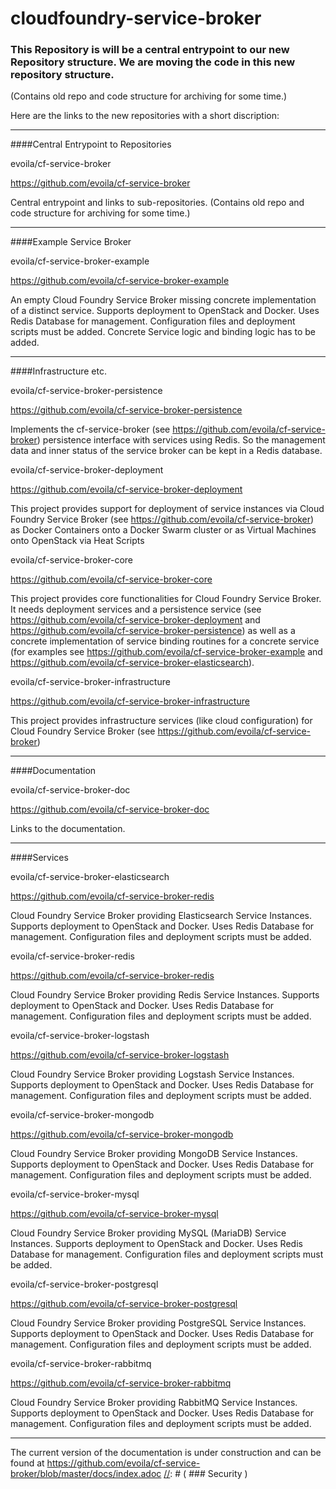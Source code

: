 cloudfoundry-service-broker
===========================
### This Repository is will be a central entrypoint to our new Repository structure. We are moving the code in this new repository structure. 
(Contains old repo and code structure for archiving for some time.)

Here are the links to the new repositories with a short discription:

---------------------------------

####Central Entrypoint to Repositories

evoila/cf-service-broker

https://github.com/evoila/cf-service-broker

Central entrypoint and links to sub-repositories. (Contains old repo and code structure for archiving for some time.)

---------------------------------------

####Example Service Broker

evoila/cf-service-broker-example

https://github.com/evoila/cf-service-broker-example

An empty Cloud Foundry Service Broker missing concrete implementation of a distinct service. Supports deployment to OpenStack and Docker. Uses Redis Database for management. Configuration files and deployment scripts must be added. Concrete Service logic and binding logic has to be added.

-----------------------------------

####Infrastructure etc.

evoila/cf-service-broker-persistence

https://github.com/evoila/cf-service-broker-persistence

Implements the cf-service-broker (see https://github.com/evoila/cf-service-broker) persistence interface with services using Redis. So the management data and inner status of the service broker can be kept in a Redis database.


evoila/cf-service-broker-deployment

https://github.com/evoila/cf-service-broker-deployment

This project provides support for deployment of service instances via Cloud Foundry Service Broker (see https://github.com/evoila/cf-service-broker) as Docker Containers onto a Docker Swarm cluster or as Virtual Machines onto OpenStack via Heat Scripts


evoila/cf-service-broker-core

https://github.com/evoila/cf-service-broker-core

This project provides core functionalities for Cloud Foundry Service Broker. It needs deployment services and a persistence service (see https://github.com/evoila/cf-service-broker-deployment and https://github.com/evoila/cf-service-broker-persistence) as well as a concrete implementation of service binding routines for a concrete service (for examples see https://github.com/evoila/cf-service-broker-example and https://github.com/evoila/cf-service-broker-elasticsearch).


evoila/cf-service-broker-infrastructure

https://github.com/evoila/cf-service-broker-infrastructure

This project provides infrastructure services (like cloud configuration) for Cloud Foundry Service Broker (see https://github.com/evoila/cf-service-broker)

---------------------------------

####Documentation

evoila/cf-service-broker-doc

https://github.com/evoila/cf-service-broker-doc

Links to the documentation.

-------------------------------

####Services

evoila/cf-service-broker-elasticsearch

https://github.com/evoila/cf-service-broker-redis

Cloud Foundry Service Broker providing Elasticsearch Service Instances. Supports deployment to OpenStack and Docker. Uses Redis Database for management. Configuration files and deployment scripts must be added.


evoila/cf-service-broker-redis

https://github.com/evoila/cf-service-broker-redis

Cloud Foundry Service Broker providing Redis Service Instances. Supports deployment to OpenStack and Docker. Uses Redis Database for management. Configuration files and deployment scripts must be added.

evoila/cf-service-broker-logstash

https://github.com/evoila/cf-service-broker-logstash

Cloud Foundry Service Broker providing Logstash Service Instances. Supports deployment to OpenStack and Docker. Uses Redis Database for management. Configuration files and deployment scripts must be added.

evoila/cf-service-broker-mongodb

https://github.com/evoila/cf-service-broker-mongodb

Cloud Foundry Service Broker providing MongoDB Service Instances. Supports deployment to OpenStack and Docker. Uses Redis Database for management. Configuration files and deployment scripts must be added.

evoila/cf-service-broker-mysql

https://github.com/evoila/cf-service-broker-mysql

Cloud Foundry Service Broker providing MySQL (MariaDB) Service Instances. Supports deployment to OpenStack and Docker. Uses Redis Database for management. Configuration files and deployment scripts must be added.

evoila/cf-service-broker-postgresql

https://github.com/evoila/cf-service-broker-postgresql

Cloud Foundry Service Broker providing PostgreSQL Service Instances. Supports deployment to OpenStack and Docker. Uses Redis Database for management. Configuration files and deployment scripts must be added.

evoila/cf-service-broker-rabbitmq

https://github.com/evoila/cf-service-broker-rabbitmq

Cloud Foundry Service Broker providing RabbitMQ Service Instances. Supports deployment to OpenStack and Docker. Uses Redis Database for management. Configuration files and deployment scripts must be added.

------------------------

The current version of the documentation is under construction and can be found at https://github.com/evoila/cf-service-broker/blob/master/docs/index.adoc
[//]: #  ( ### Security )

[//]: #  ( When you register your broker with the cloud controller, you are prompted to enter a username and password.  This is used by the broker to verify requests. )

[//]: #  ( By default, the broker uses Spring Security to protect access to resources. The username and password are stored in: `/src/main/java/com/pivotal/cf/config/security/CustomSecurityConfiguration`. The password is not yet encrypted or stored in a database. For large infrastructure I recommend the usage of a Spring Security LDAP binding or other SSO implementations. If you have questions regarding that, feel free to contact me. )

[//]: #  ( ### Testing )

[//]: #  ( Integration tests are included to test the controllers.  You are responsible for testing your service implementation.  )

[//]: #  ( - Initial draft of RestTemplate endpoint tests. )

[//]: #  ( ### Model Notes )

[//]: #  ( - The model is for the REST/Controller level.  It can be extended as needed. )
[//]: #  ( - All models explicitly define serialization field names. )

[//]: #  ( ## To Do )

[//]: #  ( * More integration testing around expected data input and output )
[//]: #  ( * Version headers )
[//]: #  ( * Integrate w/ NATS to allow this war to be deployed with Bosh )
[//]: #  ( * Create a Bosh release )
[//]: #  ( * Separate integration project to test broker endpoints )

